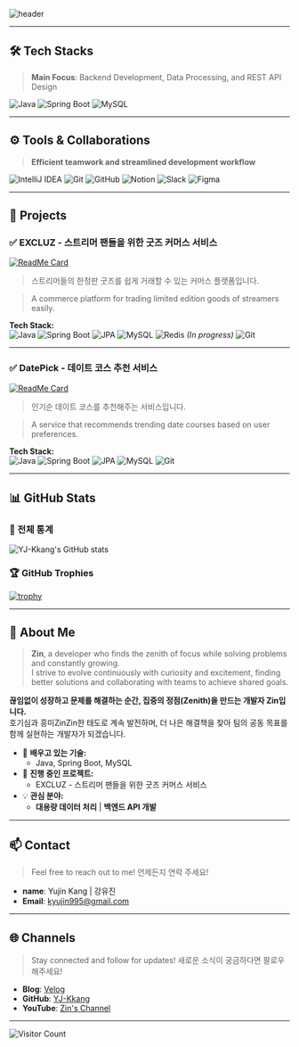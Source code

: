 <!-- 헤더 -->
![header](https://capsule-render.vercel.app/api?type=waving&color=gradient&customColorList=10,3,6&height=200&section=header&text=Welcome%20to%20Zin's%20GitHub&fontSize=40&fontColor=FFFFFF&animation=twinkling)

---

## 🛠️ **Tech Stacks**
> **Main Focus**: Backend Development, Data Processing, and REST API Design

![Java](https://img.shields.io/badge/Java-007396?style=for-the-badge&logo=java&logoColor=white)
![Spring Boot](https://img.shields.io/badge/SpringBoot-6DB33F?style=for-the-badge&logo=springboot&logoColor=white)
![MySQL](https://img.shields.io/badge/MySQL-1E4C68?style=for-the-badge&logo=mysql&logoColor=white)

---

## ⚙️ **Tools & Collaborations**
> **Efficient teamwork and streamlined development workflow**

![IntelliJ IDEA](https://img.shields.io/badge/IntelliJ%20IDEA-000000?style=for-the-badge&logo=intellijidea&logoColor=white)
![Git](https://img.shields.io/badge/Git-F05032?style=for-the-badge&logo=git&logoColor=white)
![GitHub](https://img.shields.io/badge/GitHub-181717?style=for-the-badge&logo=github&logoColor=white)
![Notion](https://img.shields.io/badge/Notion-000000?style=for-the-badge&logo=notion&logoColor=white)
![Slack](https://img.shields.io/badge/Slack-4A154B?style=for-the-badge&logo=slack&logoColor=white)
![Figma](https://img.shields.io/badge/Figma-F24E1E?style=for-the-badge&logo=figma&logoColor=white)

---

## 🚀 Projects

### ✅ **EXCLUZ - 스트리머 팬들을 위한 굿즈 커머스 서비스**
[![ReadMe Card](https://github-readme-stats.vercel.app/api/pin/?username=TrainH&repo=excluz&title_color=00796B&text_color=20A177&icon_color=F39C12&bg_color=FFFFFF)](https://github.com/TrainH/excluz)
> 스트리머들의 한정판 굿즈를 쉽게 거래할 수 있는 커머스 플랫폼입니다.

> A commerce platform for trading limited edition goods of streamers easily.

**Tech Stack:**  
![Java](https://img.shields.io/badge/Java-007396?style=flat&logo=java&logoColor=white)
![Spring Boot](https://img.shields.io/badge/SpringBoot-6DB33F?style=flat&logo=springboot&logoColor=white)
![JPA](https://img.shields.io/badge/JPA-6D3F5B?style=flat)
![MySQL](https://img.shields.io/badge/MySQL-1E4C68?style=flat&logo=mysql&logoColor=white)
![Redis](https://img.shields.io/badge/Redis-DC382D?style=flat&logo=redis&logoColor=white) *(In progress)*
![Git](https://img.shields.io/badge/Git-F05032?style=flat&logo=git&logoColor=white)

---

### ✅ **DatePick - 데이트 코스 추천 서비스**
[![ReadMe Card](https://github-readme-stats.vercel.app/api/pin/?username=nuelbin&repo=DatePickProject&title_color=00796B&text_color=20A177&icon_color=F39C12&bg_color=FFFFFF)](https://github.com/nuelbin/DatePickProject)
> 인기순 데이트 코스를 추천해주는 서비스입니다.

> A service that recommends trending date courses based on user preferences.  

**Tech Stack:**  
![Java](https://img.shields.io/badge/Java-007396?style=flat&logo=java&logoColor=white)
![Spring Boot](https://img.shields.io/badge/SpringBoot-6DB33F?style=flat&logo=springboot&logoColor=white)
![JPA](https://img.shields.io/badge/JPA-6D3F5B?style=flat)
![MySQL](https://img.shields.io/badge/MySQL-1E4C68?style=flat&logo=mysql&logoColor=white)
![Git](https://img.shields.io/badge/Git-F05032?style=flat&logo=git&logoColor=white)

---

## 📊 GitHub Stats
### 🌟 전체 통계
![YJ-Kkang's GitHub stats](https://github-readme-stats.vercel.app/api?username=YJ-Kkang&show_icons=true&theme=custom&title_color=00796B&text_color=20A177&icon_color=F39C12&bg_color=FFFFFF)

### 🏆 GitHub Trophies
[![trophy](https://github-profile-trophy.vercel.app/?username=YJ-Kkang&theme=chalk&row=2&column=3)](https://github.com/ryo-ma/github-profile-trophy)

---
## 👋 About Me

> **Zin**, a developer who finds the zenith of focus while solving problems and constantly growing.  
> I strive to evolve continuously with curiosity and excitement, finding better solutions and collaborating with teams to achieve shared goals.

**끊임없이 성장하고 문제를 해결하는 순간, 집중의 정점(Zenith)을 만드는 개발자 Zin입니다.**  
호기심과 흥미ZinZin한 태도로 계속 발전하며, 더 나은 해결책을 찾아 팀의 공동 목표를 함께 실현하는 개발자가 되겠습니다.

- 🌱 **배우고 있는 기술:**
  - Java, Spring Boot, MySQL
- 🔭 **진행 중인 프로젝트:**
  - EXCLUZ - 스트리머 팬들을 위한 굿즈 커머스 서비스
- 💡 **관심 분야:**
  - **대용량 데이터 처리** | **백엔드 API 개발**

---
## 📫 Contact
> Feel free to reach out to me! 언제든지 연락 주세요!
- **name**: Yujin Kang | 강유진
- **Email**: [kyujin995@gmail.com](mailto:kyujin995@gmail.com)

---

## 🌐 Channels
> Stay connected and follow for updates! 새로운 소식이 궁금하다면 팔로우 해주세요!

- **Blog**: [Velog](https://velog.io/@yjkang)
- **GitHub**: [YJ-Kkang](https://github.com/YJ-Kkang)
- **YouTube**: [Zin's Channel](https://www.youtube.com/channel/UCLpKldhW2m6PonpPDiPFMtw)

---

<!-- 깃허브 방문자 수 카운터 -->
![Visitor Count](https://komarev.com/ghpvc/?username=YJ-Kkang&color=00CED1)
